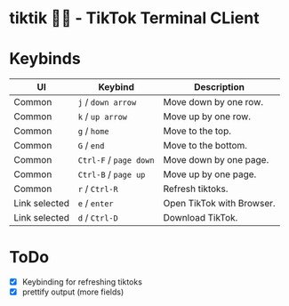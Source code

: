 # tiktik 📱🥴 - TikTok Terminal CLient

# Keybinds

| UI       | Keybind              | Description                      |
|----------|----------------------|----------------------------------|
| Common   | `j` / `down arrow`     | Move down by one row.            |
| Common   | `k` / `up arrow`       | Move up by one row.              |
| Common   | `g` / `home`           | Move to the top.                 |
| Common   | `G` / `end`            | Move to the bottom.              |
| Common   | `Ctrl-F` / `page down` | Move down by one page.           |
| Common   | `Ctrl-B` / `page up`   | Move up by one page.             |
| Common   | `r` / `Ctrl-R` | Refresh tiktoks.           |
| Link selected   | `e` / `enter` | Open TikTok with Browser.    |
| Link selected   | `d` / `Ctrl-D` | Download TikTok.    |



# ToDo
- [x] Keybinding for refreshing tiktoks
- [x] prettify output (more fields)
